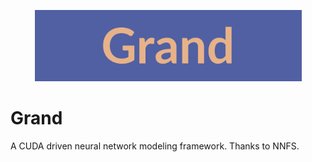<p align="center">
  <img src="logo/grand.png" />
</p>

# Grand

A CUDA driven neural network modeling framework. Thanks to NNFS.
